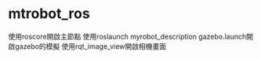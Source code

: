 # mtrobot_ros
使用roscore開啟主節點
使用roslaunch myrobot_description gazebo.launch開啟gazebo的模擬
使用rqt_image_view開啟相機畫面
